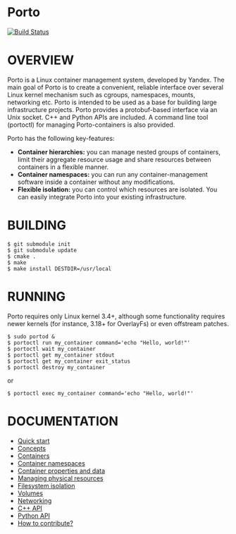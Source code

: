 Porto
=====

[![Build Status](https://travis-ci.org/yandex/porto.svg?branch=master)](https://travis-ci.org/yandex/porto)

# OVERVIEW #

Porto is a Linux container management system, developed by Yandex.
The main goal of Porto is to create a convenient, reliable interface over several
Linux kernel mechanism such as cgroups, namespaces, mounts, networking etc.
Porto is intended to be used as a base for building large infrastructure projects.
Porto provides a protobuf-based interface via an Unix socket. C++ and Python APIs are included.
A command line tool (portoctl) for managing Porto-containers is also provided.

Porto has the following key-features:
* **Container hierarchies:** you can manage nested groups of containers, limit their
aggregate resource usage and share resources between containers in a flexible manner.
* **Container namespaces:** you can run any container-management software inside a container
without any modifications.
* **Flexible isolation:** you can control which resources are isolated. You can easily integrate
Porto into your existing infrastructure.

# BUILDING #

```
$ git submodule init
$ git submodule update
$ cmake .
$ make
$ make install DESTDIR=/usr/local
```

# RUNNING #

Porto requires only Linux kernel 3.4+, although some functionality requires
newer kernels (for instance, 3.18+ for OverlayFs) or even offstream patches.

```
$ sudo portod &
$ portoctl run my_container command='echo "Hello, world!"'
$ portoctl wait my_container
$ portoctl get my_container stdout
$ portoctl get my_container exit_status
$ portoctl destroy my_container
```
or
```
$ portoctl exec my_container command='echo "Hello, world!"'
```

# DOCUMENTATION #
* [Quick start](docs/quick.md)
* [Concepts](docs/concepts.md)
* [Containers](docs/containers.md)
* [Container namespaces](docs/namespaces.md)
* [Container properties and data](docs/properties.md)
* [Managing physical resources](docs/limits.md)
* [Filesystem isolation](docs/mounts.md)
* [Volumes](docs/volumes.md)
* [Networking](docs/networking.md)
* [C++ API](src/api/cpp/libporto.hpp)
* [Python API](src/api/python/porto/api.py)
* [How to contribute?](docs/devel.md)

